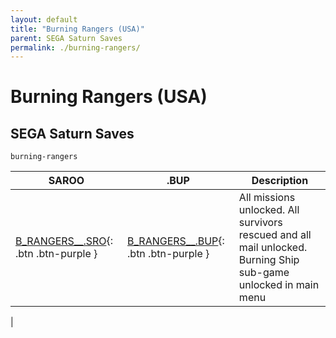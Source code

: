 ```yaml
---
layout: default
title: "Burning Rangers (USA)"
parent: SEGA Saturn Saves
permalink: ./burning-rangers/
---
```

# Burning Rangers (USA)

## SEGA Saturn Saves

`burning-rangers`

| SAROO | .BUP | Description |
|------|----------|-------------|
| [B_RANGERS__.SRO](B_RANGERS__.SRO){: .btn .btn-purple } | [B_RANGERS__.BUP](B_RANGERS__.BUP){: .btn .btn-purple } | All missions unlocked. All survivors rescued and all mail unlocked. Burning Ship sub-game unlocked in main menu |
